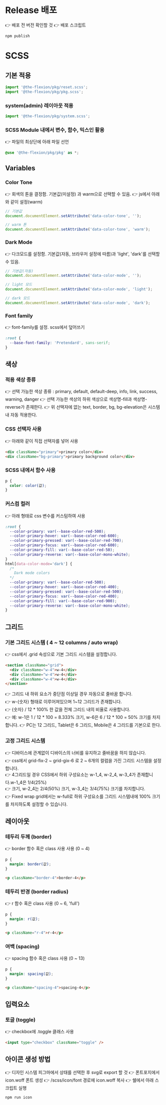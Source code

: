 # Release 배포

👉 배포 전 버전 확인할 것
👉 배포 스크립트

```
npm publish
```

# SCSS

## 기본 적용

```js
import '@the-flexion/pkg/reset.scss';
import '@the-flexion/pkg/pkg.scss';
```

### system(admin) 레이아웃 적용

```js
import '@the-flexion/pkg/system.scss';
```

### SCSS Module 내에서 변수, 함수, 믹스인 활용

👉 파일의 최상단에 아래 파일 선언

```scss
@use '@the-flexion/pkg/pkg' as *;
```

## Variables

### Color Tone

👉 회색의 톤을 결정함. 기본값(미설정) 과 warm으로 선택할 수 있음.
👉 js에서 아래와 같이 설정(warm)

```js
// 기본값
document.documentElement.setAttribute('data-color-tone', '');

// warm 톤
document.documentElement.setAttribute('data-color-tone', 'warm');
```

### Dark Mode

👉 다크모드를 설정함. 기본값(자동, 브라우저 설정에 따름)과 'light', 'dark'를 선택할 수 있음.

```js
// 기본값(자동)
document.documentElement.setAttribute('data-color-mode', '');

// light 모드
document.documentElement.setAttribute('data-color-mode', 'light');

// dark 모드
document.documentElement.setAttribute('data-color-mode', 'dark');
```

### Font family

👉 font-family를 설정. scss에서 덮어쓰기

```scss
:root {
  --base-font-family: 'Pretendard', sans-serif;
}
```

## 색상

### 적용 색상 종류

👉 선택 가능한 색상 종류 : primary, default, default-deep, info, link, success, warning, danger
👉 선택 가능한 색상의 하위 색상으로 색상명-fill과 색상명-reverse가 존재한다.
👉 위 선택자에 없는 text, border, bg, bg-elevation은 시스템 내 자동 적용한다.

### CSS 선택자 사용

👉 아래와 같이 직접 선택자를 넣어 사용

```html
<div className="primary">primary color</div>
<div className="bg-primary">primary background color</div>
```

### SCSS 내에서 함수 사용

```scss
p {
  color: color(값);
}
```

### 커스컴 컬러

👉 아래 형태로 css 변수를 커스텀하여 사용

```scss
:root {
  --color-primary: var(--base-color-red-500);
  --color-primary-hover: var(--base-color-red-600);
  --color-primary-pressed: var(--base-color-red-700);
  --color-primary-focus: var(--base-color-red-600);
  --color-primary-fill: var(--base-color-red-50);
  --color-primary-reverse: var(--base-color-mono-white);
}
html[data-color-mode='dark'] {
  /*
    Dark mode colors
  */
  --color-primary: var(--base-color-red-500);
  --color-primary-hover: var(--base-color-red-400);
  --color-primary-pressed: var(--base-color-red-500);
  --color-primary-focus: var(--base-color-red-400);
  --color-primary-fill: var(--base-color-red-900);
  --color-primary-reverse: var(--base-color-mono-white);
}
```

## 그리드

### 기본 그리드 시스템 ( 4 ~ 12 columns / auto wrap)

👉 css에서 .grid 속성으로 기본 그리드 시스템을 설정합니다.

```html
<section className="grid">
  <div className="w-4">w-4</div>
  <div className="w-4">w-4</div>
  <div className="w-4">w-4</div>
</section>
```

👉 그리드 내 하위 요소가 중단점 이상일 경우 자동으로 줄바꿈 합니다.  
👉 w-{숫자} 형태로 이루어져있으며 1~12 그리드가 존재합니다.  
👉 {숫자} / 12 \* 100% 한 값을 전체 그리드 내의 비율로 사용합니다.  
👉 예: w-1은 1 / 12 \* 100 = 8.333% 크기, w-6은 6 / 12 \* 100 = 50% 크기를 차지합니다.
👉 PC는 12 그리드, Tablet은 6 그리드, Mobile은 4 그리드를 기본으로 한다.

### 고정 그리드 시스템

👉 디바이스에 관계없이 디바이스의 너비를 유지하고 줄바꿈을 하지 않습니다.  
👉 css에서 grid-fix-2 ~ grid-gix-6 로 2 ~ 6개의 컬럼을 가진 그리드 시스템을 설정합니다.  
👉 4그리드일 경우 CSS에서 하위 구성요소는 w-1_4, w-2_4, w-3_4가 존재합니다.w-1_4은 1/4(25%)  
👉 크기, w-2_4는 2/4(50%) 크기, w-3_4는 3/4(75%) 크기를 차지합니다.  
👉 Fixed wrap grid에서는 w-full로 하위 구성요소를 그리드 시스템내에 100% 크기를 차지하도록 설정할 수 있습니다.

## 레이아웃

### 테두리 두께 (border)

👉 border 함수 혹은 class 사용 사용 (0 ~ 4)

```scss
p {
  margin: border(값);
}
```

```html
<p className="border-4">border-4</p>
```

### 테두리 반경 (border radius)

👉 r 함수 혹은 class 사용 (0 ~ 6, 'full')

```scss
p {
  margin: r(값);
}
```

```html
<p className="r-4">r-4</p>
```

### 여백 (spacing)

👉 spacing 함수 혹은 class 사용 (0 ~ 13)

```scss
p {
  margin: spacing(값);
}
```

```html
<p className="spacing-4">spacing-4</p>
```

## 입력요소

### 토글 (toggle)

👉 checkbox에 .toggle 클래스 사용

```html
<input type="checkbox" className="toggle" />
```

## 아이콘 생성 방법

👉 디자인 시스템 피그마에서 상태를 선택한 후 svg로 export 할 것
👉 폰트포지에서 icon.woff 폰트 생성
👉 /scss/icon/font 경로에 icon.woff 복사
👉 쉘에서 아래 스크립트 실행

```sh
npm run icon
```
